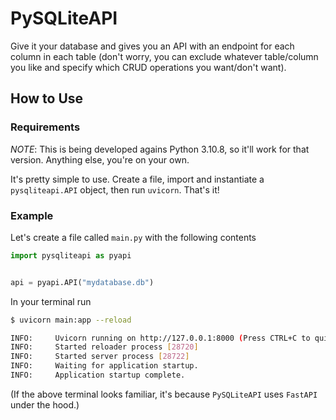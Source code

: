 # PySQLiteAPI

Give it your database and gives you an API with an endpoint for each column in
each table (don't worry, you can exclude whatever table/column you like and
specify which CRUD operations you want/don't want).

## How to Use

### Requirements

*NOTE*: This is being developed agains Python 3.10.8, so it'll work for that
version. Anything else, you're on your own.


It's pretty simple to use. Create a file, import and instantiate a `pysqliteapi.API`
object, then run `uvicorn`. That's it!

### Example

Let's create a file called `main.py` with the following contents

```python
import pysqliteapi as pyapi


api = pyapi.API("mydatabase.db")
```

In your terminal run

```bash
$ uvicorn main:app --reload

INFO:     Uvicorn running on http://127.0.0.1:8000 (Press CTRL+C to quit)
INFO:     Started reloader process [28720]
INFO:     Started server process [28722]
INFO:     Waiting for application startup.
INFO:     Application startup complete.
```

(If the above terminal looks familiar, it's because `PySQLiteAPI` uses `FastAPI`
under the hood.)